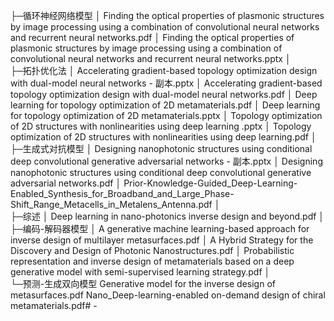 
├─循环神经网络模型
│      Finding the optical properties of plasmonic structures by image processing using a combination of convolutional neural networks and recurrent neural networks.pdf
│      Finding the optical properties of plasmonic structures by image processing using a combination of convolutional neural networks and recurrent neural networks.pptx
│      
├─拓扑优化法
│      Accelerating gradient-based topology optimization design with dual-model neural networks - 副本.pptx
│      Accelerating gradient-based topology optimization design with dual-model neural networks.pdf
│      Deep learning for topology optimization of 2D metamaterials.pdf
│      Deep learning for topology optimization of 2D metamaterials.pptx
│      Topology optimization of 2D structures with nonlinearities using deep learning .pptx
│      Topology optimization of 2D structures with nonlinearities using deep learning.pdf
│      
├─生成式对抗模型
│      Designing nanophotonic structures using conditional deep convolutional generative adversarial networks - 副本.pptx
│      Designing nanophotonic structures using conditional deep convolutional generative adversarial networks.pdf
│      Prior-Knowledge-Guided_Deep-Learning-Enabled_Synthesis_for_Broadband_and_Large_Phase-Shift_Range_Metacells_in_Metalens_Antenna.pdf
│      
├─综述
│      Deep learning in nano-photonics inverse design and beyond.pdf
│      
├─编码-解码器模型
│      A generative machine learning-based approach for inverse design of multilayer metasurfaces.pdf
│      A Hybrid Strategy for the Discovery and Design of Photonic Nanostructures.pdf
│      Probabilistic representation and inverse design of metamaterials based on a deep generative model with semi-supervised learning strategy.pdf
│      
└─预测-生成双向模型
        Generative model for the inverse design of metasurfaces.pdf
        Nano_Deep-learning-enabled on-demand design of chiral metamaterials.pdf# -